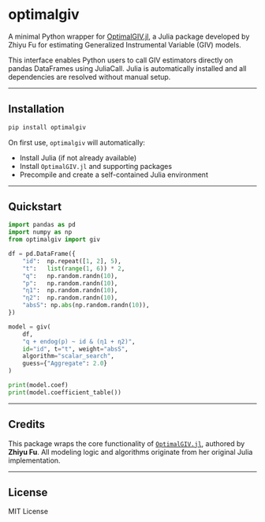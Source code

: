 # optimalgiv

A minimal Python wrapper for [OptimalGIV.jl](https://github.com/FuZhiyu/OptimalGIV.jl),
a Julia package developed by Zhiyu Fu for estimating Generalized Instrumental Variable (GIV) models.

This interface enables Python users to call GIV estimators directly on pandas DataFrames using JuliaCall.
Julia is automatically installed and all dependencies are resolved without manual setup.

---

## Installation

```bash
pip install optimalgiv
````

On first use, `optimalgiv` will automatically:

* Install Julia (if not already available)
* Install `OptimalGIV.jl` and supporting packages
* Precompile and create a self-contained Julia environment

---

## Quickstart

```python
import pandas as pd
import numpy as np
from optimalgiv import giv

df = pd.DataFrame({
    "id":  np.repeat([1, 2], 5),
    "t":   list(range(1, 6)) * 2,
    "q":   np.random.randn(10),
    "p":   np.random.randn(10),
    "η1":  np.random.randn(10),
    "η2":  np.random.randn(10),
    "absS": np.abs(np.random.randn(10)),
})

model = giv(
    df,
    "q + endog(p) ~ id & (η1 + η2)",
    id="id", t="t", weight="absS",
    algorithm="scalar_search",
    guess={"Aggregate": 2.0}
)

print(model.coef)
print(model.coefficient_table())
```

---

## Credits

This package wraps the core functionality of [`OptimalGIV.jl`](https://github.com/FuZhiyu/OptimalGIV.jl), authored by **Zhiyu Fu**.
All modeling logic and algorithms originate from her original Julia implementation.

---

## License

MIT License
